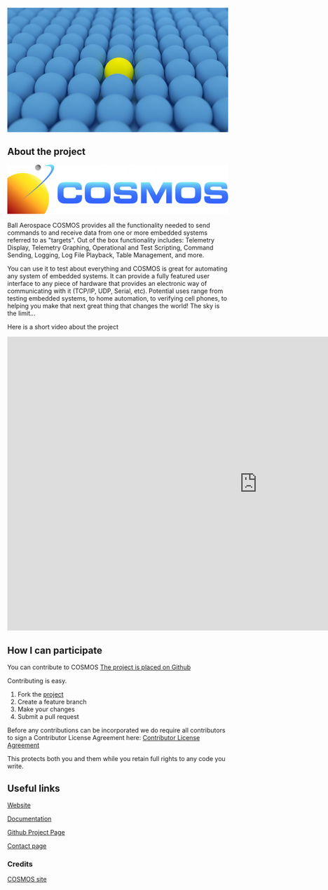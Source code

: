 ![Ball](./ball.jpg)

## About the project

![Logo](./COSMOSlogo.png)

Ball Aerospace COSMOS provides all the functionality needed to send commands to and receive data from one or more embedded systems referred to as "targets". Out of the box functionality includes: Telemetry Display, Telemetry Graphing, Operational and Test Scripting, Command Sending, Logging, Log File Playback, Table Management, and more.

You can use it to test about everything and COSMOS is great for automating any system of embedded systems.
It can provide a fully featured user interface to any piece of hardware that provides an electronic way of communicating with it (TCP/IP, UDP, Serial, etc). Potential uses range from testing embedded systems, to home automation, to verifying cell phones, to helping you make that next great thing that changes the world! The sky is the limit...

Here is a short video about the project

<iframe width="1140" height="671" src="https://www.youtube.com/embed/U1sbak6QZ5w" frameborder="0" allowfullscreen></iframe>

## How I can participate

You can contribute to COSMOS [The project is placed on Github](https://github.com/BallAerospace/COSMOS)

Contributing is easy.

1. Fork the [project](https://github.com/BallAerospace/COSMOS)
2. Create a feature branch
3. Make your changes
4. Submit a pull request

Before any contributions can be incorporated we do require all contributors to sign a Contributor License Agreement here: [Contributor License Agreement](https://docs.google.com/forms/d/1ppnHUSXtY1GRTNPIyUaB1OYHbW5Ca67GFMgMRPBG8u0/viewform)

This protects both you and them while you retain full rights to any code you write.

## Useful links


[Website](http://cosmosrb.com/)

[Documentation](http://cosmosrb.com/docs/home/)

[Github Project Page](https://github.com/BallAerospace/COSMOS)

[Contact page](http://cosmosrb.com/docs/contact/)


### Credits

[COSMOS site](http://cosmosrb.com/)
